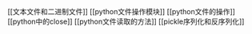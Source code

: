 [[文本文件和二进制文件]]
[[python文件操作模块]]
[[python文件的操作]]
[[python中的close]]
[[python文件读取的方法]]
[[pickle序列化和反序列化]]